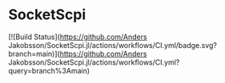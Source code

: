 # SocketScpi

[![Build Status](https://github.com/Anders Jakobsson/SocketScpi.jl/actions/workflows/CI.yml/badge.svg?branch=main)](https://github.com/Anders Jakobsson/SocketScpi.jl/actions/workflows/CI.yml?query=branch%3Amain)
